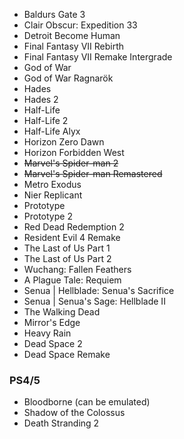 - Baldurs Gate 3
- Clair Obscur: Expedition 33
- Detroit Become Human
- Final Fantasy VII Rebirth
- Final Fantasy VII Remake Intergrade
- God of War
- God of War Ragnarök
- Hades
- Hades 2
- Half-Life
- Half-Life 2
- Half-Life Alyx
- Horizon Zero Dawn
- Horizon Forbidden West
- ~~Marvel's Spider-man 2~~
- ~~Marvel's Spider-man Remastered~~
- Metro Exodus
- Nier Replicant
- Prototype
- Prototype 2
- Red Dead Redemption 2
- Resident Evil 4 Remake
- The Last of Us Part 1
- The Last of Us Part 2
- Wuchang: Fallen Feathers
- A Plague Tale: Requiem
- Senua | Hellblade: Senua's Sacrifice
- Senua | Senua's Sage: Hellblade II
- The Walking Dead
- Mirror's Edge
- Heavy Rain
- Dead Space 2
- Dead Space Remake


### PS4/5
- Bloodborne (can be emulated)
- Shadow of the Colossus
- Death Stranding 2